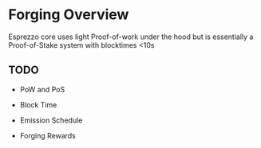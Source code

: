 # Forging Overview

Esprezzo core uses light Proof-of-work under the hood but is essentially a Proof-of-Stake system with blocktimes <10s

## TODO 
- PoW and PoS

- Block Time

- Emission Schedule

- Forging Rewards
